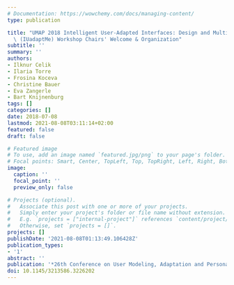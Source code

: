 ```yaml
---
# Documentation: https://wowchemy.com/docs/managing-content/
type: publication

title: "UMAP 2018 Intelligent User-Adapted Interfaces: Design and Multi-Modal Evaluation\
  \ (IUadaptMe) Workshop Chairs' Welcome & Organization"
subtitle: ''
summary: ''
authors:
- Ilknur Celik
- Ilaria Torre
- Frosina Koceva
- Christine Bauer
- Eva Zangerle
- Bart Knijnenburg
tags: []
categories: []
date: 2018-07-08
lastmod: 2021-08-08T03:11:14+02:00
featured: false
draft: false

# Featured image
# To use, add an image named `featured.jpg/png` to your page's folder.
# Focal points: Smart, Center, TopLeft, Top, TopRight, Left, Right, BottomLeft, Bottom, BottomRight.
image:
  caption: ''
  focal_point: ''
  preview_only: false

# Projects (optional).
#   Associate this post with one or more of your projects.
#   Simply enter your project's folder or file name without extension.
#   E.g. `projects = ["internal-project"]` references `content/project/deep-learning/index.md`.
#   Otherwise, set `projects = []`.
projects: []
publishDate: '2021-08-08T01:13:49.106428Z'
publication_types:
- '1'
abstract: ''
publication: '*26th Conference on User Modeling, Adaptation and Personalization*'
doi: 10.1145/3213586.3226202
---
```

